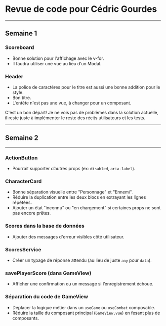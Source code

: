 # Revue de code pour Cédric Gourdes

---

## Semaine 1

### Scoreboard

* Bonne solution pour l'affichage avec le v-for.
* Il faudra utiliser une vue au lieu d'un Modal.

### Header

* La police de caractères pour le titre est aussi une bonne addition pour le style.
* Bon titre.
* L'entête n'est pas une vue, à changer pour un composant.


C'est un bon départ! Je ne vois pas de problèmes dans la solution actuelle, il reste juste à implémenter le reste des récits utilisateurs et les tests.

---
## Semaine 2
---

### ActionButton

* Pourrait supporter d’autres props (ex: `disabled`, `aria-label`).


### CharacterCard

* Bonne séparation visuelle entre "Personnage" et "Ennemi".
* Réduire la duplication entre les deux blocs en extrayant les lignes répétées.
* Ajouter un état "inconnu" ou "en chargement" si certaines props ne sont pas encore prêtes.


### Scores dans la base de données

* Ajouter des messages d'erreur visibles côté utilisateur.



### ScoresService

* Créer un typage de réponse attendu (au lieu de juste `any` pour `data`).

### savePlayerScore (dans GameView)
* Afficher une confirmation ou un message si l’enregistrement échoue.

### Séparation du code de GameView

* Déplacer la logique métier dans un `useGame` ou `useCombat` composable.
* Réduire la taille du composant principal (`GameView.vue`) en fesant plus de composants.
